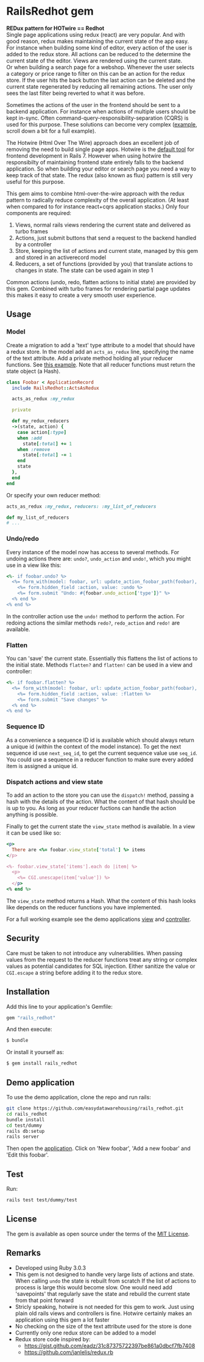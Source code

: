 # RailsRedhot gem
__REDux pattern for HOTwire == Redhot__  
Single page applications using redux (react) are very popular.
And with good reason, redux makes maintaining the current state of the app easy.
For instance when building some kind of editor, every action of the user is added
to the redux store. All actions can be reduced to the determine the current state of
the editor. Views are rendered using the current state.  
Or when building a search page for a webshop. Whenever the user selects a category
or price range to filter on this can be an action for the redux store. If the user
hits the back button the last action can be deleted and the current state
regenerated by reducing all remaining actions. The user only sees the last filter
being reverted to what it was before.

Sometimes the actions of the user in the frontend should be sent to a backend
application. For instance when actions of multiple users should be kept in-sync.
Often command-query-responsibility-separation (CQRS) is used for this purpose.
These solutions can become very complex
([example](https://medium.com/resolvejs/resolve-redux-backend-ebcfc79bbbea),
scroll down a bit for a full example).

The Hotwire (Html Over The Wire) approach does an excellent job of removing the need
to build single page apps. Hotwire is the
[default tool](https://world.hey.com/dhh/the-time-is-right-for-hotwire-ecdb9b33)
for frontend development in Rails 7.
However when using hotwire the responsibilty of maintaining frontend state entirely
falls to the backend application. So when building your editor or search page
you need a way to keep track of that state. The redux (also known as flux) pattern
is still very useful for this purpose.

This gem aims to combine html-over-the-wire approach with the redux pattern to
radically reduce complexity of the overall application.
(At least when compared to for instance react+cqrs application stacks.)
Only four components are required:

1. Views, normal rails views rendering the current state and delivered as turbo frames
2. Actions, just submit buttons that send a request to the backend handled by a controller
3. Store, keeping the list of actions and current state, managed by this gem and stored
   in an activerecord model
4. Reducers, a set of functions (provided by you) that translate actions to changes in
   state. The state can be used again in step 1

Common actions (undo, redo, flatten actions to initial state) are provided by this gem.
Combined with turbo frames for rendering partial page updates this makes it easy to
create a very smooth user experience.

## Usage
### Model
Create a migration to add a 'text' type attribute to a model that should have a redux store.
In the model add an `acts_as_redux` line, specifying the name of the text attribute.
Add a private method holding all your reducer functions.
See [this example](test/dummy/app/models/foobar.rb).
Note that all reducer functions must return the state object (a Hash).

```ruby
class Foobar < ApplicationRecord
  include RailsRedhot::ActsAsRedux

  acts_as_redux :my_redux

  private

  def my_redux_reducers
  ->(state, action) {
    case action[:type]
    when :add
      state[:total] += 1
    when :remove
      state[:total] -= 1
    end
    state
  },
  end
end
```

Or specify your own reducer method:

```ruby
acts_as_redux :my_redux, reducers: :my_list_of_reducers

def my_list_of_reducers
# ...
```

### Undo/redo
Every instance of the model now has access to several methods.
For undoing actions there are: `undo?`, `undo_action` and `undo!`,
which you might use in a view like this:

```ruby
<%- if foobar.undo? %>
  <%= form_with(model: foobar, url: update_action_foobar_path(foobar), method: :put) do |form| %>
    <%= form.hidden_field :action, value: :undo %>
    <%= form.submit "Undo: #{foobar.undo_action['type']}" %>
  <% end %>
<% end %>
```
In the controller action use the `undo!` method to perform the action.
For redoing actions the similar methods `redo?`, `redo_action` and `redo!` are available.

### Flatten
You can 'save' the current state. Essentially this flattens the list of actions to the initial state.
Methods `flatten?` and `flatten!` can be used in a view and controller:

```ruby
<%- if foobar.flatten? %>
  <%= form_with(model: foobar, url: update_action_foobar_path(foobar), method: :put) do |form| %>
    <%= form.hidden_field :action, value: :flatten %>
    <%= form.submit "Save changes" %>
  <% end %>
<% end %>
```

### Sequence ID
As a convenience a sequence ID id is available which should always return a unique id
(within the context of the model instance). To get the next sequence id use `next_seq_id`,
to get the current sequence value use `seq_id`.
You could use a sequence in a reducer function to make sure every added item is assigned a unique id.

### Dispatch actions and view state
To add an action to the store you can use the `dispatch!` method, passing a hash with the details of the action.
What the content of that hash should be is up to you.
As long as your reducer fuctions can handle the action anything is possible.

Finally to get the current state the `view_state` method is available.
In a view it can be used like so:

```ruby
<p>
  There are <%= foobar.view_state['total'] %> items
</p>

<%- foobar.view_state['items'].each do |item| %>
  <p>
    <%= CGI.unescape(item['value']) %>
  </p>
<% end %>
```

The `view_state` method returns a Hash. What the content of this hash looks like depends
on the reducer functions you have implemented.

For a full working example see the demo applications [view](test/dummy/app/views/foobars/_editor.html.erb)
and [controller](test/dummy/app/controllers/foobars_controller.rb).

## Security
Care must be taken to not introduce any vulnerabilities.
When passing values from the request to the reducer functions treat any string or complex
values as potential candidates for SQL injection. Either sanitize the value or `CGI.escape`
a string before adding it to the redux store.

## Installation
Add this line to your application's Gemfile:

```ruby
gem "rails_redhot"
```

And then execute:
```bash
$ bundle
```

Or install it yourself as:
```bash
$ gem install rails_redhot
```

## Demo application
To use the demo application, clone the repo and run rails:

```bash
git clone https://github.com/easydatawarehousing/rails_redhot.git
cd rails_redhot
bundle install
cd test/dummy
rails db:setup
rails server
```

Then open the [application](http://localhost:3000/foobars).
Click on 'New foobar', 'Add a new foobar' and 'Edit this foobar'.

## Test
Run:

```bash
rails test test/dummy/test
```

## License
The gem is available as open source under the terms of the [MIT License](https://opensource.org/licenses/MIT).

## Remarks

- Developed using Ruby 3.0.3
- This gem is not designed to handle very large lists of actions and state.
  When calling `undo` the state is rebuilt from scratch
  If the list of actions to process is large this would become slow.
  One would need add 'savepoints' that regularly save the state and rebuild
  the current state from that point forward
- Stricly speaking, hotwire is not needed for this gem to work. Just using
  plain old rails views and controllers is fine. Hotwire certainly makes
  an application using this gem a lot faster
- No checking on the size of the text attribute used for the store is done
- Currently only one redux store can be added to a model
- Redux store code inspired by:
  - https://gist.github.com/eadz/31c87375722397be861a0dbcf7fb7408
  - https://github.com/janlelis/redux.rb

